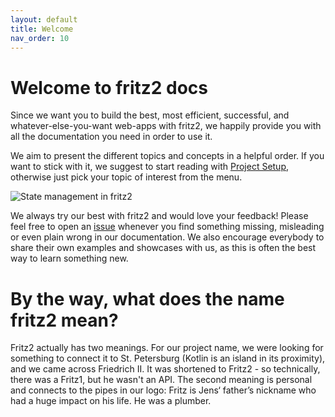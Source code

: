 ```yaml
---
layout: default
title: Welcome
nav_order: 10
---
```

# Welcome to fritz2 docs

Since we want you to build the best, most efficient, successful, and whatever-else-you-want web-apps with fritz2, 
we happily provide you with all the documentation you need in order to use it.

We aim to present the different topics and concepts in a helpful order. If you want to stick with it, 
we suggest to start reading with [Project Setup](ProjectSetup.html), otherwise just pick your topic of interest from the menu.

![State management in fritz2](https://www.fritz2.dev/static/fritz2_state.001.png)

We always try our best with fritz2 and would love your feedback! Please feel free to open an 
[issue](https://github.com/jwstegemann/fritz2/issues/new/choose) whenever 
you find something missing, misleading or even plain wrong in our documentation. We also encourage everybody to 
share their own examples and showcases with us, as this is often the best way to learn something new.

# By the way, what does the name fritz2 mean?
Fritz2 actually has two meanings. For our project name, we were looking for something to connect it to St. Petersburg
 (Kotlin is an island in its proximity), and we came across Friedrich II. It was shortened to Fritz2 - so technically, there was a Fritz1, but he wasn't an API.
The second meaning is personal and connects to the pipes in our logo: Fritz is Jens‘ father’s nickname who had a huge
 impact on his life. He was a plumber.
